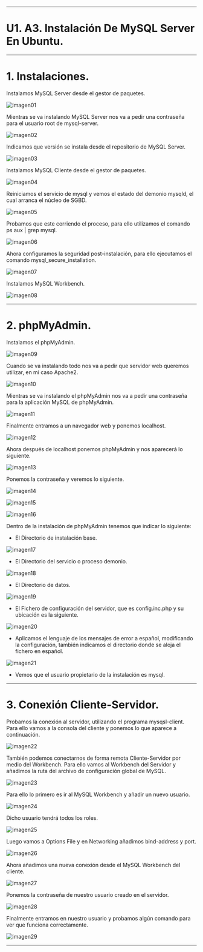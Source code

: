 ___

# **U1. A3. Instalación De MySQL Server En Ubuntu.**

---

# **1. Instalaciones.**

Instalamos MySQL Server desde el gestor de paquetes.

![imagen01](./images/01.png)

Mientras se va instalando MySQL Server nos va a pedir una contraseña para el usuario root de mysql-server.

![imagen02](./images/02.png)

Indicamos que versión se instala desde el repositorio de MySQL Server.

![imagen03](./images/03.png)

Instalamos MySQL Cliente desde el gestor de paquetes.

![imagen04](./images/04.png)

Reiniciamos el servicio de mysql y vemos el estado del demonio mysqld, el cual arranca el núcleo de SGBD.

![imagen05](./images/05.png)

Probamos que este corriendo el proceso, para ello utilizamos el comando ps aux | grep mysql.

![imagen06](./images/06.png)

Ahora configuramos la seguridad post-instalación, para ello ejecutamos el comando mysql_secure_installation.

![imagen07](./images/07.png)

Instalamos MySQL Workbench.

![imagen08](./images/08.png)

---

# **2. phpMyAdmin.**

Instalamos el phpMyAdmin.

![imagen09](./images/09.png)

Cuando se va instalando todo nos va a pedir que servidor web queremos utilizar, en mi caso Apache2.

![imagen10](./images/10.png)

Mientras se va instalando el phpMyAdmin nos va a pedir una contraseña para la aplicación MySQL de phpMyAdmin.

![imagen11](./images/11.png)

Finalmente entramos a un navegador web y ponemos localhost.

![imagen12](./images/12.png)

Ahora después de localhost ponemos phpMyAdmin y nos aparecerá lo siguiente.

![imagen13](./images/13.png)

Ponemos la contraseña y veremos lo siguiente.

![imagen14](./images/14.png)

![imagen15](./images/15.png)

![imagen16](./images/16.png)

Dentro de la instalación de phpMyAdmin tenemos que indicar lo siguiente:

* El Directorio de instalación base.

![imagen17](./images/17.png)

* El Directorio del servicio o proceso demonio.

![imagen18](./images/18.png)

* El Directorio de datos.

![imagen19](./images/19.png)

* El Fichero de configuración del servidor, que es config.inc.php y su ubicación es la siguiente.

![imagen20](./images/20.png)

* Aplicamos el lenguaje de los mensajes de error a español, modificando la configuración, también indicamos el directorio donde se aloja el fichero en español.

![imagen21](./images/21.png)

* Vemos que el usuario propietario de la instalación es mysql.

---

# **3. Conexión Cliente-Servidor.**

Probamos la conexión al servidor, utilizando el programa mysqsl-client. Para ello vamos a la consola del cliente y ponemos lo que aparece a continuación.

![imagen22](./images/22.png)

También podemos conectarnos de forma remota Cliente-Servidor por medio del Workbench. Para ello vamos al Workbench del Servidor y añadimos la ruta del archivo de configuración global de MySQL.

![imagen23](./images/23.png)

Para ello lo primero es ir al MySQL Workbench y añadir un nuevo usuario.

![imagen24](./images/24.png)

Dicho usuario tendrá todos los roles.

![imagen25](./images/25.png)

Luego vamos a Options File y en Networking añadimos bind-address y port.

![imagen26](./images/26.png)

Ahora añadimos una nueva conexión desde el MySQL Workbench del cliente.

![imagen27](./images/27.png)

Ponemos la contraseña de nuestro usuario creado en el servidor.

![imagen28](./images/28.png)

Finalmente entramos en nuestro usuario y probamos algún comando para ver que funciona correctamente.

![imagen29](./images/29.png)

___
